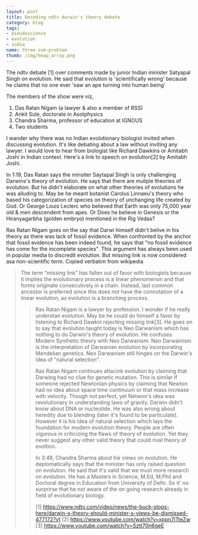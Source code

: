 ```yaml
---
layout: post
title: Decoding ndtv darwin's theory debate
category: blog
tags:
- pseudoscience
- evolution
- india
name: three-sum-problem
thumb: /img/heap_array.png
---
```


The ndtv debate [1] over comments made by junior Indian minister Satyapal Singh  on evolution. He said that evolution is 'scientifically wrong' because he claims that no one ever 'saw an ape turning into human being'

The members of the show were viz,
1. Das Ratan Nigam (a lawyer & also a member of RSS)
2. Ankit Sule,  doctorate in Asotphysics
3. Chandra Sharma, professor of education at IGNOUS
4. Two students

I wander why there was no Indian evolutionary biologist invited when discussing evolution. It's like debating about a law without inviting any lawyer. I would love to hear from biologist like Richard Dawkins or Amitabh Joshi in Indian context. Here's a link to speech on evolution[2] by Amitabh Joshi.

In 1:19, Das Ratan says the minsiter Saytapal Singh is only challenging Darwins's theory of evolution. He says that there are muliple theories of evolution. But he didn't elaborate on what other theories of evolutions he was alluding to. May be he meant botanist Carolus Linnaeu's theory who based his categorization of species on theory of unchanging life created by God. Or George Louis Leclerc who believed that Earth was only 75,000 year old & men descendent from apes. Or Does he believe in Genesis or the Hiranyagarbha (golden embryo) mentioned in the Rig Vedas?

Ras Ratan Nigam goes on the say that Darwi himself didn't belive in his theory as there was lack of fossil evidence. When confronted by the anchor that fossil evidence has been indeed found, he says that "no fossil evidence has come for the incomplete species". This argument has always been used in popular media to discredit evolution. But missing link is now considered asa non-scientific term. Copied verbatim from wikipedia

<blockquote>
The term “missing link” has fallen out of favor with biologists because it implies the evolutionary process is a linear phenomenon and that forms originate consecutively in a chain. Instead, last common ancestor is preferred since this does not have the connotation of a linear evolution, as evolution is a branching process.
<blockquote>

Ras Ratan Nigam is a lawyer by profession.  I wonder if he really understan evolution. May be he could do himself a favor by listening to Richard Dawkin rejecting missing link[3]. He goes on to say that evolution taught today is Neo Darwanism which has nothing to do Darwin's theory of evolution. He confuses Modern Synthetic theory with Neo Darwanism. Neo Darwainism is the interpretation of Darwanian evolution by incorporating Mendelian genetics. Neo Darwanism still hinges on the Darwin's idea of "natural selection".

Ras Ratan Nigam continues attacink evolution by claiming that Darwing had no clue for genetic mutation. This is similar if someone rejected Newtonian physics by claiming that Newton had no idea about space time continuum or that mass increase with velocity. Though not perfect, yet Netwon's idea was revolutionary in understanding laws of gravity. Darwin didn't know about DNA or nucleotide. He was also wrong about heredity due to blending (later it's found to be particulate). However it is his idea of natural selection which lays the foundation for modern evolution theory. People are often vigorous in criticizing the flaws of theory of evolution. Yet they never suggest any other valid theory that could rival theory of evoltion.

In 3:48, Chandra Sharma about his views on evolution. He deplomatically says that the minister has only raised question on evolution. He said that it's valid that we must more research on evolution. He has a Masters in Science, M.Ed, M.Phil and Doctoral degree in Education from University of Delhi. So it' no surprirse that he not aware of the on going research already in field of evolutionary biology.


[1] https://www.ndtv.com/video/news/the-buck-stops-here/darwin-s-theory-should-minister-s-views-be-dismissed-477172?yt
[2] https://www.youtube.com/watch?v=xppn7ITteZw
[3] https://www.youtube.com/watch?v=Sztt70n6geE
